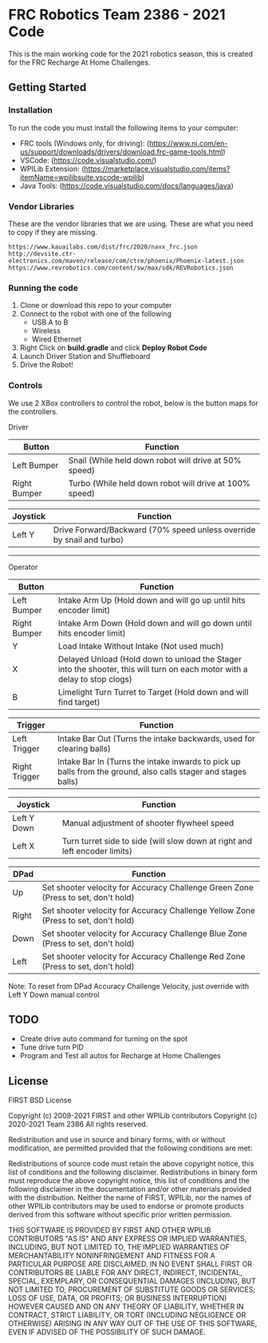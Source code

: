 # FRC Robotics Team 2386 - 2021 Code

This is the main working code for the 2021 robotics season, this is created for the FRC Recharge At Home Challenges.

## Getting Started

### Installation

To run the code you must install the following items to your computer:

* FRC tools (Windows only, for driving): (https://www.ni.com/en-us/support/downloads/drivers/download.frc-game-tools.html)
* VSCode: (https://code.visualstudio.com/)
* WPILib Extension: (https://marketplace.visualstudio.com/items?itemName=wpilibsuite.vscode-wpilib)
* Java Tools: (https://code.visualstudio.com/docs/languages/java)


### Vendor Libraries

These are the vendor libraries that we are using. These are what you need to copy if they are missing.

```
https://www.kauailabs.com/dist/frc/2020/navx_frc.json
http://devsite.ctr-electronics.com/maven/release/com/ctre/phoenix/Phoenix-latest.json
https://www.revrobotics.com/content/sw/max/sdk/REVRobotics.json
```

### Running the code

1. Clone or download this repo to your computer
2. Connect to the robot with one of the following
    * USB A to B
    * Wireless
    * Wired Ethernet
3. Right Click on **build.gradle** and click **Deploy Robot Code**
4. Launch Driver Station and Shuffleboard
5. Drive the Robot!

### Controls

We use 2 XBox controllers to control the robot, below is the button maps for the controllers.

Driver

Button | Function
-------|---------
Left Bumper | Snail (While held down robot will drive at 50% speed)
Right Bumper | Turbo (While held down robot will drive at 100% speed)

Joystick | Function
---------|---------
Left Y | Drive Forward/Backward (70% speed unless override by snail and turbo)

---
Operator

Button | Function
-------|---------
Left Bumper | Intake Arm Up (Hold down and will go up until hits encoder limit)
Right Bumper | Intake Arm Down (Hold down and will go down until hits encoder limit)
Y | Load Intake Without Intake (Not used much)
X | Delayed Unload (Hold down to unload the Stager into the shooter, this will turn on each motor with a delay to stop clogs)
B | Limelight Turn Turret to Target (Hold down and will find target)

Trigger | Function
--------|---------
Left Trigger | Intake Bar Out (Turns the intake backwards, used for clearing balls)
Right Trigger | Intake Bar In (Turns the intake inwards to pick up balls from the ground, also calls stager and stages balls)

Joystick | Function
---------|---------
Left Y Down | Manual adjustment of shooter flywheel speed
Left X | Turn turret side to side (will slow down at right and left encoder limits)

DPad | Function
-----|---------
Up | Set shooter velocity for Accuracy Challenge Green Zone (Press to set, don't hold)
Right | Set shooter velocity for Accuracy Challenge Yellow Zone (Press to set, don't hold)
Down | Set shooter velocity for Accuracy Challenge Blue Zone (Press to set, don't hold)
Left | Set shooter velocity for Accuracy Challenge Red Zone (Press to set, don't hold)

Note: To reset from DPad Accuracy Challenge Velocity, just override with Left Y Down manual control

## TODO

* Create drive auto command for turning on the spot
* Tune drive turn PID
* Program and Test all autos for Recharge at Home Challenges

## License

FIRST BSD License

Copyright (c) 2009-2021 FIRST and other WPILib contributors 
Copyright (c) 2020-2021 Team 2386
All rights reserved.

Redistribution and use in source and binary forms, with or without modification, are permitted provided that the following conditions are met:

   Redistributions of source code must retain the above copyright notice, this list of conditions and the following disclaimer.
   Redistributions in binary form must reproduce the above copyright notice, this list of conditions and the following disclaimer in the documentation and/or other materials provided with the distribution.
   Neither the name of FIRST, WPILib, nor the names of other WPILib contributors may be used to endorse or promote products derived from this software without specific prior written permission.

THIS SOFTWARE IS PROVIDED BY FIRST AND OTHER WPILIB CONTRIBUTORS "AS IS" AND ANY EXPRESS OR IMPLIED WARRANTIES, INCLUDING, BUT NOT LIMITED TO, THE IMPLIED WARRANTIES OF MERCHANTABILITY NONINFRINGEMENT AND FITNESS FOR A PARTICULAR PURPOSE ARE DISCLAIMED. IN NO EVENT SHALL FIRST OR CONTRIBUTORS BE LIABLE FOR ANY DIRECT, INDIRECT, INCIDENTAL, SPECIAL, EXEMPLARY, OR CONSEQUENTIAL DAMAGES (INCLUDING, BUT NOT LIMITED TO, PROCUREMENT OF SUBSTITUTE GOODS OR SERVICES; LOSS OF USE, DATA, OR PROFITS; OR BUSINESS INTERRUPTION) HOWEVER CAUSED AND ON ANY THEORY OF LIABILITY, WHETHER IN CONTRACT, STRICT LIABILITY, OR TORT (INCLUDING NEGLIGENCE OR OTHERWISE) ARISING IN ANY WAY OUT OF THE USE OF THIS SOFTWARE, EVEN IF ADVISED OF THE POSSIBILITY OF SUCH DAMAGE.